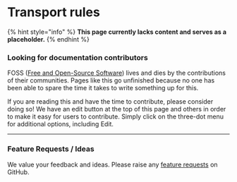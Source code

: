 # Transport rules

{% hint style="info" %}
**This page currently lacks content and serves as a placeholder.**
{% endhint %}

### **Looking for documentation contributors**

FOSS ([Free and Open-Source Software](https://en.wikipedia.org/wiki/Free_and_open-source_software)) lives and dies by the contributions of their communities. Pages like this go unfinished because no one has been able to spare the time it takes to write something up for this.

If you are reading this and have the time to contribute, please consider doing so! We have an edit button at the top of this page and others in order to make it easy for users to contribute. Simply click on the three-dot menu for additional options, including Edit.

***

### Feature Requests / Ideas

We value your feedback and ideas. Please raise any [feature requests](https://github.com/KelvinTegelaar/CIPP/issues/new?assignees=\&labels=enhancement%2Cno-priority\&projects=\&template=feature.yml\&title=%5BFeature+Request%5D%3A+) on GitHub.

